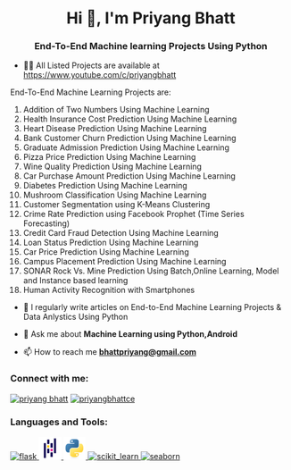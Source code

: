 <h1 align="center">Hi 👋, I'm Priyang Bhatt</h1>
<h3 align="center">End-To-End Machine learning Projects Using Python</h3>

- 👨‍💻 All Listed Projects are available at https://www.youtube.com/c/priyangbhatt

End-To-End Machine Learning Projects are:

1. Addition of Two Numbers Using Machine Learning
2. Health Insurance Cost Prediction Using Machine Learning
3. Heart Disease Prediction Using Machine Learning
4. Bank Customer Churn Prediction Using Machine Learning
5. Graduate Admission Prediction Using Machine Learning
6. Pizza Price Prediction Using Machine Learning
7. Wine Quality Prediction Using Machine Learning
8. Car Purchase Amount Prediction Using Machine Learning
9. Diabetes Prediction Using Machine Learning
10. Mushroom Classification Using Machine Learning
11. Customer Segmentation using K-Means Clustering
12. Crime Rate Prediction using Facebook Prophet (Time Series Forecasting)
13. Credit Card Fraud Detection Using Machine Learning
14. Loan Status Prediction Using Machine Learning
15. Car Price Prediction Using Machine Learning
16. Campus Placement Prediction Using Machine Learning
17. SONAR Rock Vs. Mine Prediction Using Batch,Online Learning, Model and Instance based learning
18. Human Activity Recognition with Smartphones 

- 📝 I regularly write articles on End-to-End Machine Learning Projects & Data Anlystics Using Python

- 💬 Ask me about **Machine Learning using Python,Android**

- 📫 How to reach me **bhattpriyang@gmail.com**

<h3 align="left">Connect with me:</h3>
<p align="left">
<a href="https://www.youtube.com/c/priyang bhatt" target="blank"><img align="center" src="https://raw.githubusercontent.com/rahuldkjain/github-profile-readme-generator/master/src/images/icons/Social/youtube.svg" alt="priyang bhatt" height="30" width="40" /></a>
<a href="https://www.hackerrank.com/priyangbhattce" target="blank"><img align="center" src="https://raw.githubusercontent.com/rahuldkjain/github-profile-readme-generator/master/src/images/icons/Social/hackerrank.svg" alt="priyangbhattce" height="30" width="40" /></a>
</p>

<h3 align="left">Languages and Tools:</h3>
<p align="left"> <a href="https://flask.palletsprojects.com/" target="_blank" rel="noreferrer"> <img src="https://www.vectorlogo.zone/logos/pocoo_flask/pocoo_flask-icon.svg" alt="flask" width="40" height="40"/> </a> <a href="https://pandas.pydata.org/" target="_blank" rel="noreferrer"> <img src="https://raw.githubusercontent.com/devicons/devicon/2ae2a900d2f041da66e950e4d48052658d850630/icons/pandas/pandas-original.svg" alt="pandas" width="40" height="40"/> </a> <a href="https://www.python.org" target="_blank" rel="noreferrer"> <img src="https://raw.githubusercontent.com/devicons/devicon/master/icons/python/python-original.svg" alt="python" width="40" height="40"/> </a> <a href="https://scikit-learn.org/" target="_blank" rel="noreferrer"> <img src="https://upload.wikimedia.org/wikipedia/commons/0/05/Scikit_learn_logo_small.svg" alt="scikit_learn" width="40" height="40"/> </a> <a href="https://seaborn.pydata.org/" target="_blank" rel="noreferrer"> <img src="https://seaborn.pydata.org/_images/logo-mark-lightbg.svg" alt="seaborn" width="40" height="40"/> </a> </p>

